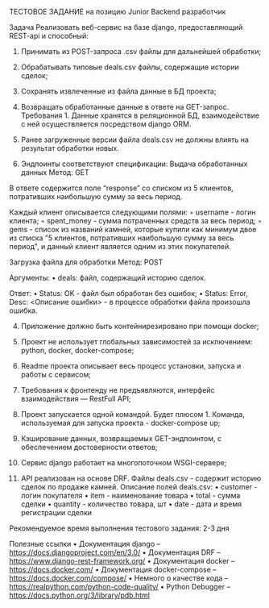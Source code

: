 ТЕСТОВОЕ ЗАДАНИЕ на позицию Junior Backend разработчик

Задача Реализовать веб-сервис на базе django, предоставляющий REST-api и способный:

1. Принимать из POST-запроса .csv файлы для дальнейшей обработки;

2. Обрабатывать типовые deals.csv файлы, содержащие истории сделок;

3. Сохранять извлеченные из файла данные в БД проекта;

4. Возвращать обработанные данные в ответе на GET-запрос.
Требования 1. Данные хранятся в реляционной БД, взаимодействие с ней осуществляется посредством django ORM.

2. Ранее загруженные версии файла deals.csv не должны влиять на результат обработки новых.

3. Эндпоинты соответствуют спецификации:
Выдача обработанных данных Метод: GET

В ответе содержится поле “response” со списком из 5 клиентов, потративших наибольшую сумму за весь период.

Каждый клиент описывается следующими полями: ◦ username - логин клиента; ◦ spent_money - сумма потраченных средств за весь период; ◦ gems - список из названий камней, которые купили как минимум двое из списка "5 клиентов, потративших наибольшую сумму за весь период", и данный клиент является одним из этих покупателей.

Загрузка файла для обработки Метод: POST

Аргументы: • deals: файл, содержащий историю сделок.

Ответ: • Status: OK - файл был обработан без ошибок; • Status: Error, Desc: <Описание ошибки> - в процессе обработки файла произошла ошибка.

4. Приложение должно быть контейнирезировано при помощи docker;

5. Проект не использует глобальных зависимостей за исключением:  python, docker, docker-compose;

6. Readme проекта описывает весь процесс установки, запуска и работы с сервисом;

7. Требования к фронтенду не предъявляются, интерфейс взаимодействия — RestFull API;

8. Проект запускается одной командой.
Будет плюсом 1. Команда, используемая для запуска проекта - docker-compose up;

2. Кэширование данных, возвращаемых GET-эндпоинтом, с обеспечением достоверности ответов;

3. Сервис django работает на многопоточном WSGI-сервере;

4. API реализован на основе  DRF.
Файлы deals.csv - содержит историю сделок по продаже камней. Описание полей deals.csv: • customer - логин покупателя • item - наименование товара • total - сумма сделки • quantity - количество товара, шт • date - дата и время регистрации сделки

Рекомендуемое время выполнения тестового задания: 2-3 дня

Полезные ссылки • Документация django – https://docs.djangoproject.com/en/3.0/ • Документация DRF – https://www.django-rest-framework.org/ • Документация docker – https://docs.docker.com/ • Документация docker-compose – https://docs.docker.com/compose/ • Немного о качестве кода – https://realpython.com/python-code-quality/ • Python Debugger – https://docs.python.org/3/library/pdb.html
